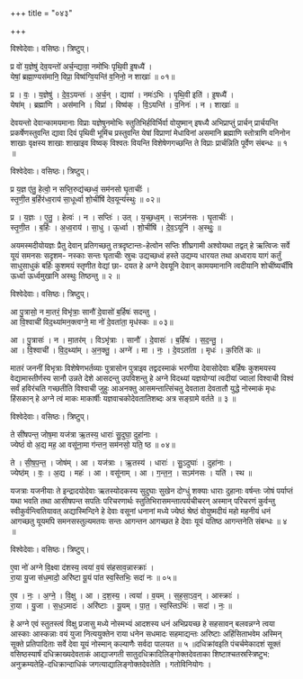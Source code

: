 +++
title = "०४३"

+++


विश्वेदेवाः। वसिष्ठः। त्रिष्टुप्।

प्र वो॑ य॒ज्ञेषु॑ देव॒यन्तो॑ अर्च॒न्द्यावा॒ नमो॑भिः पृथि॒वी इ॒षध्यै॑ ।  
येषां॒ ब्रह्मा॒ण्यस॑मानि॒ विप्रा॒ विष्व॑ग्वि॒यन्ति॑ व॒निनो॒ न शाखाः॑ ॥ ०१॥

प्र । वः॒ । य॒ज्ञेषु॑ । दे॒व॒ऽयन्तः॑ । अ॒र्च॒न् । द्यावा॑ । नमः॑ऽभिः । पृ॒थि॒वी इति॑ । इ॒षध्यै॑ ।  
येषा॑म् । ब्रह्मा॑णि । अस॑मानि । विप्रा॑ । विष्व॑क् । वि॒ऽयन्ति॑ । व॒निनः॑ । न । शाखाः॑ ॥

देवयन्तो देवान्कामयमानाः विप्राः यज्ञेषुनमोभिः स्तुतिभिर्हविर्भिर्वा वोयुष्मान् इषध्यै अभिप्राप्तुं प्रार्चन् प्रार्चयन्ति प्रकर्षेणस्तुवन्ति द्यावा दिवं पृथिवी भूमिंच प्रस्तुवन्ति येषां विप्राणां मेधाविनां असमानि ब्रह्माणि स्तोत्राणि वनिनोन शाखाः वृक्षस्य शाखाः शाखाइव विष्वक् विश्वतः वियन्ति विशेषेणगच्छन्ति ते विप्राः प्रार्चन्निति पूर्वेण संबन्धः ॥ १ ॥

विश्वेदेवाः। वसिष्ठः। त्रिष्टुप्।

प्र य॒ज्ञ ए॑तु॒ हेत्वो॒ न सप्ति॒रुद्य॑च्छध्वं॒ सम॑नसो घृ॒ताचीः॑ ।  
स्तृ॒णी॒त ब॒र्हिर॑ध्व॒राय॑ सा॒धूर्ध्वा शो॒चींषि॑ देव॒यून्य॑स्थुः ॥ ०२॥

प्र । य॒ज्ञः । ए॒तु॒ । हेत्वः॑ । न । सप्तिः॑ । उत् । य॒च्छ॒ध्व॒म् । सऽम॑नसः । घृ॒ताचीः॑ ।  
स्तृ॒णी॒त । ब॒र्हिः । अ॒ध्व॒राय॑ । सा॒धु । ऊ॒र्ध्वा । शो॒चींषि॑ । दे॒व॒ऽयूनि॑ । अ॒स्थुः॒ ॥

अयमस्मदीयोयज्ञः प्रैतु देवान् प्रतिगच्छतु तत्रदृष्टान्तः-हेत्वोन सप्तिः शीघ्रगामी अश्वोयथा तद्वत् हे ऋत्विजः सर्वे यूयं समनसः सदृशम- नस्काः सन्तः घृताचीः स्रुचः उद्यच्छध्वं हस्ते उद्यम्य धारयत तथा अध्वराय यागं कर्तुं साधुसाधुकं बर्हिः कुशमयं स्तृणीत वेद्यां छा- दयत हे अग्ने देवयूनि देवान् कामयमानानि त्वदीयानि शोचींष्यर्चींषि ऊर्ध्वा ऊर्ध्वमुखानि अस्थुः तिष्ठन्तु ॥ २ ॥

विश्वेदेवाः। वसिष्ठः। त्रिष्टुप्।

आ पु॒त्रासो॒ न मा॒तरं॒ विभृ॑त्राः॒ सानौ॑ दे॒वासो॑ ब॒र्हिषः॑ सदन्तु ।  
आ वि॒श्वाची॑ विद॒थ्या॑मन॒क्त्वग्ने॒ मा नो॑ दे॒वता॑ता॒ मृध॑स्कः ॥ ०३॥

आ । पु॒त्रासः॑ । न । मा॒तर॑म् । विऽभृ॑त्राः । सानौ॑ । दे॒वासः॑ । ब॒र्हिषः॑ । स॒द॒न्तु॒ ।  
आ । वि॒श्वाची॑ । वि॒द॒थ्या॑म् । अ॒न॒क्तु॒ । अग्ने॑ । मा । नः॒ । दे॒वऽता॑ता । मृधः॑ । क॒रिति॑ कः ॥

मातरं जननीं विभृत्राः विशेषेणभर्तव्याः पुत्रासोन पुत्राइव तद्वदस्माकं भरणीया देवासोदेवाः बर्हिषः कुशमयस्य वेद्यामास्तीर्णस्य सानौ उन्नते देशे आसदन्तु उपविशन्तु हे अग्ने विदथ्यां यज्ञयोग्यां त्वदीयां ज्वालां विश्वाची विश्वं सर्वं हविरंचति गच्छतीति विश्वाची जुहुः आअनक्तु आसमन्तात्सिंचतु देवताता देवतातौ युद्धे नोस्माकं मृधः हिंसकान् हे अग्ने त्वं माकः माकार्षीः यज्ञवाचकोदेवतातिशब्दः अत्र सङ्ग्रामे वर्तते ॥ ३ ॥

विश्वेदेवाः। वसिष्ठः। त्रिष्टुप्।

ते सी॑षपन्त॒ जोष॒मा यज॑त्रा ऋ॒तस्य॒ धाराः॑ सु॒दुघा॒ दुहा॑नाः ।  
ज्येष्ठं॑ वो अ॒द्य मह॒ आ वसू॑ना॒मा ग॑न्तन॒ सम॑नसो॒ यति॒ ष्ठ ॥ ०४॥

ते । सी॒ष॒प॒न्त॒ । जोष॑म् । आ । यज॑त्राः । ऋ॒तस्य॑ । धाराः॑ । सु॒ऽदुघाः॑ । दुहा॑नाः ।  
ज्येष्ठ॑म् । वः॒ । अ॒द्य । महः॑ । आ । वसू॑नाम् । आ । ग॒न्त॒न॒ । सऽम॑नसः । यति॑ । स्थ ॥

यजत्राः यजनीयाः ते इन्द्रादयोदेवाः ऋतस्योदकस्य सुदुघाः सुखेन दोग्धुं शक्याः धाराः दुहानाः वर्षन्तः जोषं पर्याप्तं यथा भवति तथा आसीषपन्त सपतिः परिचरणार्थः स्तुतिभिरासमन्तात्पर्यचीचरन् अस्मान् परिचरणं कुर्वन्तु स्वीकुर्वन्त्वितियावत् अद्यास्मिन्दिने हे देवाः वसूनां धनानां मध्ये ज्येष्ठं श्रेष्ठं वोयुष्मदीयं महो महनीयं धनं आगच्छतु यूयमपि समनसस्तुल्यमतयः सन्तः आगन्तन आगच्छत हे देवाः यूयं यतिष्ठ आगन्तनेति संबन्धः ॥ ४ ॥

विश्वेदेवाः। वसिष्ठः। त्रिष्टुप्।

ए॒वा नो॑ अग्ने वि॒क्ष्वा द॑शस्य॒ त्वया॑ व॒यं स॑हसाव॒न्नास्क्राः॑ ।  
रा॒या यु॒जा स॑ध॒मादो॒ अरि॑ष्टा यू॒यं पा॑त स्व॒स्तिभिः॒ सदा॑ नः ॥ ०५॥

ए॒व । नः॒ । अ॒ग्ने॒ । वि॒क्षु । आ । द॒श॒स्य॒ । त्वया॑ । व॒यम् । स॒ह॒सा॒ऽव॒न् । आस्क्राः॑ ।  
रा॒या । यु॒जा । स॒ध॒ऽमादः॑ । अरि॑ष्टाः । यू॒यम् । पा॒त॒ । स्व॒स्तिऽभिः॑ । सदा॑ । नः॒ ॥

हे अग्ने एवं स्तुतस्त्वं विक्षु प्रजासु मध्ये नोस्मभ्यं आदशस्य धनं अभिप्रयच्छ हे सहसावन् बलवन्नग्ने त्वया आस्काः आस्कन्नाः वयं युजा नित्ययुक्तेन राया धनेन सधमादः सहमाद्यन्तः अरिष्टाः अहिंसिताभवेम अस्मिन् सूक्ते प्रतिपादिताः सर्वे देवा यूयं नोस्मान् कल्याणैः सर्वदा पालयत ॥ ५ ॥दधिक्रांवइति पंचर्चमेकादशं सूक्तं वसिष्ठस्यार्षं दधिक्राख्यदेवताकं आद्याजगती सातुदधिक्रादिलिङ्गोक्तदेवताका शिष्टाश्चतस्रस्त्रिष्टुभ: अनुक्रम्यतेहि-दधिक्रान्दाधिकं जगत्याद्यालिङ्गोक्तदेवतेति । गतोविनियोगः ।